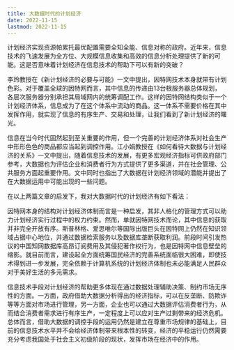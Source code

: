```yaml
---
title: 大数据时代的计划经济
date: 2022-11-15
lastmod: 2022-11-15
---
```

计划经济实现资源帕累托最优配置需要全知全能、信息对称的政府。近年来，信息技术的飞速发展为全方位、大规模信息收集和高效的信息分析处理提供了新的可能。这是否意味着计划经济在信息技术的帮助下可以有新的突破？

李玲教授在《新计划经济的必要与可能》一文中提出，因特网技术本身就带有计划色彩。对于覆盖全球的因特网而言，其中信息的传递由13台根服务器总体规划，各层次服务器分别承担其局域网内的统筹调配工作。这样的因特网结构类似于一个计划经济体系，信息成为了在这个体系中流动的商品。这一体系不需要价格在其中发挥作用，就实现了信息的有序生产、交易和处理，让我们看到了新计划经济的曙光。

信息在当今时代固然起到至关重要的作用，但一个完善的计划经济体系对社会生产中形形色色的商品都应当起到调控作用。江小娟教授在《如何看待大数据与计划经济的关系》一文中提出，随着信息技术的发展，有更多宏观经济指标可供政府部门参考，大数据也为评估企业和消费者行为方式提供了更多渠道，并在社会管理、公共服务方面起重要作用。文中同时也指出了大数据在计划经济领域的潜能并提出了在大数据运用中可能出现的一些问题。

在以上两篇文章的启发下，我对大数据时代的计划经济有如下看法：

因特网本身的结构对计划经济体制而言是一种启发，其非人格化的管理方式可以助力计划经济实行过程中的权力约束。然而，单就因特网技术而论，其中信息的获取并非完全开放有序。斯普林格、爱思唯尔等国际出版巨头在因特网上仍然在知识领域占据中心地位，并通过数据检索服务以及数据库垄断获取利润。前段时间引发热议的中国知网数据库高昂订阅费用及其侵犯著作权行为，也是因特网中信息壁垒的缩影。就目前而言，建设起全方面统筹国民经济的完善系统面临很大困难，即使技术得到进一步发展，完全依赖于计算机系统的计划经济体制也未必能满足人民群众对于美好生活的多元需求。

信息技术手段对计划经济的帮助更多体现在通过数据处理辅助决策、制约市场无序性的方面。一方面，政府借助大数据分析得出的经济指标，可以在反垄断、防欺诈等等方面对市场进行管理，另一方面，企业也可以通过大数据评估消费者行为，从而结合消费者需求进行有序生产，一定程度上可以应对生产过剩带来的经济危机。总体而言，借助大数据的调控手段的运用仍然是建立在尊重市场规律的基础上，目前的信息技术水平并不会给经济体制带来根本性的转变，经济的平稳运行仍然需要充分考虑我国处于社会主义初级阶段的现状，发挥市场在经济中的作用。